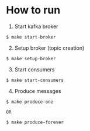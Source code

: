 # How to run

1. Start kafka broker
```
$ make start-broker
```

2. Setup broker (topic creation)
```
$ make setup-broker
```

3. Start consumers 
```
$ make start-consumers
```

4. Produce messages 
```
$ make produce-one

OR 
 
$ make produce-forever
```